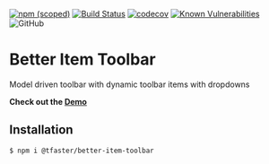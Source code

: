 [![npm (scoped)](https://img.shields.io/npm/v/@tfaster/better-item-toolbar?label=@tfaster/better-item-toolbar&style=flat-square)](https://www.npmjs.com/package/@tfaster/better-item-toolbar)
[![Build Status](https://app.travis-ci.com/tFaster/better-item-toolbar.svg?branch=main)](https://app.travis-ci.com/tFaster/better-item-toolbar)
[![codecov](https://codecov.io/gh/tFaster/better-item-toolbar/branch/main/graph/badge.svg)](https://codecov.io/gh/tFaster/better-item-toolbar)
[![Known Vulnerabilities](https://snyk.io/test/github/tFaster/better-item-toolbar/badge.svg?targetFile=projects/better-item-toolbar/package.json)](https://snyk.io/test/github/tFaster/better-item-toolbar?targetFile=projects/better-item-toolbar/package.json)
![GitHub](https://img.shields.io/github/license/tFaster/better-item-toolbar?style=flat-square)

# Better Item Toolbar

Model driven toolbar with dynamic toolbar items with dropdowns

**Check out the [Demo](https://tfaster.github.io/better-item-toolbar/)**


## Installation

```bash
$ npm i @tfaster/better-item-toolbar
```

